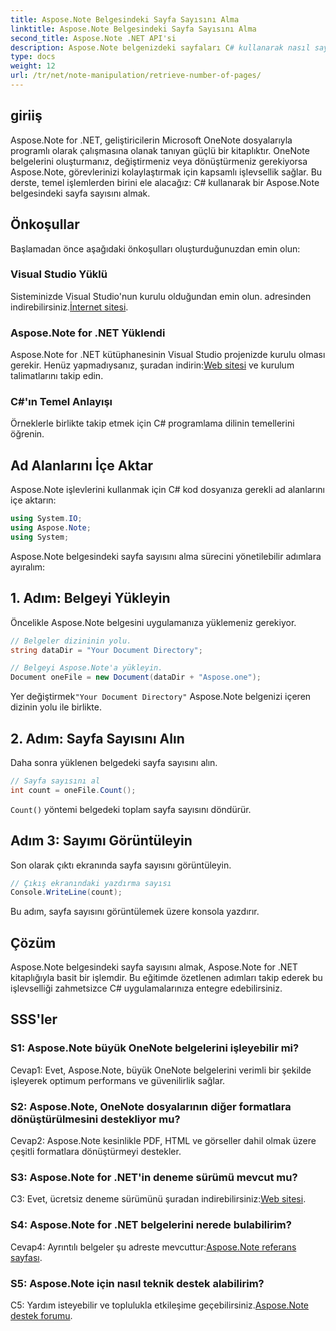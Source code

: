 ```yaml
---
title: Aspose.Note Belgesindeki Sayfa Sayısını Alma
linktitle: Aspose.Note Belgesindeki Sayfa Sayısını Alma
second_title: Aspose.Note .NET API'si
description: Aspose.Note belgenizdeki sayfaları C# kullanarak nasıl sayacağınızı öğrenin. Kolay entegrasyon için adım adım kılavuzumuzu izleyin.
type: docs
weight: 12
url: /tr/net/note-manipulation/retrieve-number-of-pages/
---
```

## giriiş

Aspose.Note for .NET, geliştiricilerin Microsoft OneNote dosyalarıyla programlı olarak çalışmasına olanak tanıyan güçlü bir kitaplıktır. OneNote belgelerini oluşturmanız, değiştirmeniz veya dönüştürmeniz gerekiyorsa Aspose.Note, görevlerinizi kolaylaştırmak için kapsamlı işlevsellik sağlar. Bu derste, temel işlemlerden birini ele alacağız: C# kullanarak bir Aspose.Note belgesindeki sayfa sayısını almak.

## Önkoşullar

Başlamadan önce aşağıdaki önkoşulları oluşturduğunuzdan emin olun:

### Visual Studio Yüklü

Sisteminizde Visual Studio'nun kurulu olduğundan emin olun. adresinden indirebilirsiniz.[İnternet sitesi](https://visualstudio.microsoft.com/).

### Aspose.Note for .NET Yüklendi

 Aspose.Note for .NET kütüphanesinin Visual Studio projenizde kurulu olması gerekir. Henüz yapmadıysanız, şuradan indirin:[Web sitesi](https://releases.aspose.com/note/net/) ve kurulum talimatlarını takip edin.

### C#'ın Temel Anlayışı

Örneklerle birlikte takip etmek için C# programlama dilinin temellerini öğrenin.

## Ad Alanlarını İçe Aktar

Aspose.Note işlevlerini kullanmak için C# kod dosyanıza gerekli ad alanlarını içe aktarın:

```csharp
using System.IO;
using Aspose.Note;
using System;
```

Aspose.Note belgesindeki sayfa sayısını alma sürecini yönetilebilir adımlara ayıralım:

## 1. Adım: Belgeyi Yükleyin

Öncelikle Aspose.Note belgesini uygulamanıza yüklemeniz gerekiyor.

```csharp
// Belgeler dizininin yolu.
string dataDir = "Your Document Directory";

// Belgeyi Aspose.Note'a yükleyin.
Document oneFile = new Document(dataDir + "Aspose.one");
```

 Yer değiştirmek`"Your Document Directory"` Aspose.Note belgenizi içeren dizinin yolu ile birlikte.

## 2. Adım: Sayfa Sayısını Alın

Daha sonra yüklenen belgedeki sayfa sayısını alın.

```csharp
// Sayfa sayısını al
int count = oneFile.Count();
```

`Count()` yöntemi belgedeki toplam sayfa sayısını döndürür.

## Adım 3: Sayımı Görüntüleyin

Son olarak çıktı ekranında sayfa sayısını görüntüleyin.

```csharp
// Çıkış ekranındaki yazdırma sayısı
Console.WriteLine(count);
```

Bu adım, sayfa sayısını görüntülemek üzere konsola yazdırır.

## Çözüm

Aspose.Note belgesindeki sayfa sayısını almak, Aspose.Note for .NET kitaplığıyla basit bir işlemdir. Bu eğitimde özetlenen adımları takip ederek bu işlevselliği zahmetsizce C# uygulamalarınıza entegre edebilirsiniz.

## SSS'ler

### S1: Aspose.Note büyük OneNote belgelerini işleyebilir mi?

Cevap1: Evet, Aspose.Note, büyük OneNote belgelerini verimli bir şekilde işleyerek optimum performans ve güvenilirlik sağlar.

### S2: Aspose.Note, OneNote dosyalarının diğer formatlara dönüştürülmesini destekliyor mu?

Cevap2: Aspose.Note kesinlikle PDF, HTML ve görseller dahil olmak üzere çeşitli formatlara dönüştürmeyi destekler.

### S3: Aspose.Note for .NET'in deneme sürümü mevcut mu?

 C3: Evet, ücretsiz deneme sürümünü şuradan indirebilirsiniz:[Web sitesi](https://releases.aspose.com/).

### S4: Aspose.Note for .NET belgelerini nerede bulabilirim?

 Cevap4: Ayrıntılı belgeler şu adreste mevcuttur:[Aspose.Note referans sayfası](https://reference.aspose.com/note/net/).

### S5: Aspose.Note için nasıl teknik destek alabilirim?

 C5: Yardım isteyebilir ve toplulukla etkileşime geçebilirsiniz.[Aspose.Note destek forumu](https://forum.aspose.com/c/note/28).